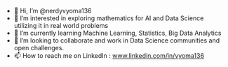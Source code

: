 - 👋 Hi, I’m @nerdyvyoma136
- 👀 I’m interested in exploring mathematics for AI and Data Science utilizing it in real world problems
- 🌱 I’m currently learning Machine Learning, Statistics, Big Data Analytics
- 💞️ I’m looking to collaborate and work in Data Science communities and open challenges. 
- 📫 How to reach me on LinkedIn : www.linkedin.com/in/vyoma136

<!---
nerdyvyoma136/nerdyvyoma136 is a ✨ special ✨ repository because its `README.md` (this file) appears on your GitHub profile.
You can click the Preview link to take a look at your changes.
--->
